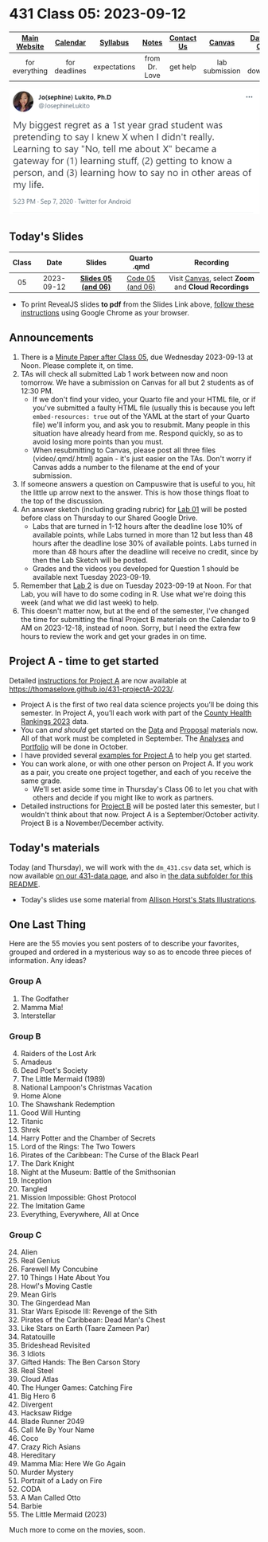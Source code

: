 # 431 Class 05: 2023-09-12

[Main Website](https://thomaselove.github.io/431-2023/) | [Calendar](https://thomaselove.github.io/431-2023/calendar.html) | [Syllabus](https://thomaselove.github.io/431-syllabus-2023/) | [Notes](https://thomaselove.github.io/431-notes/) | [Contact Us](https://thomaselove.github.io/431-2023/contact.html) | [Canvas](https://canvas.case.edu) | [Data and Code](https://github.com/THOMASELOVE/431-data)
:-----------: | :--------------: | :----------: | :---------: | :-------------: | :-----------: | :------------:
for everything | for deadlines | expectations | from Dr. Love | get help | lab submission | for downloads

![](https://github.com/THOMASELOVE/431-classes-2023/blob/main/class05/images/lukito_2020-09-07.PNG)

## Today's Slides

Class | Date | Slides | Quarto .qmd | Recording
:---: | :--------: | :------: | :------: | :-------------:
05 | 2023-09-12 | **[Slides 05 (and 06)](https://thomaselove.github.io/431-slides-2023/class05.html)** | [Code 05 (and 06)](https://thomaselove.github.io/431-slides-2023/class05.qmd) | Visit [Canvas](https://canvas.case.edu/), select **Zoom** and **Cloud Recordings**

- To print RevealJS slides **to pdf** from the Slides Link above, [follow these instructions](https://quarto.org/docs/presentations/revealjs/presenting.html#print-to-pdf) using Google Chrome as your browser.

## Announcements

1. There is a [Minute Paper after Class 05](https://bit.ly/431-2023-minute-5), due Wednesday 2023-09-13 at Noon. Please complete it, on time.
2. TAs will check all submitted Lab 1 work between now and noon tomorrow. We have a submission on Canvas for all but 2 students as of 12:30 PM.
    - If we don't find your video, your Quarto file and your HTML file, or if you've submitted a faulty HTML file (usually this is because you left `embed-resources: true` out of the YAML at the start of your Quarto file) we'll inform you, and ask you to resubmit. Many people in this situation have already heard from me. Respond quickly, so as to avoid losing more points than you must.
    - When resubmitting to Canvas, please post all three files (video/.qmd/.html) again - it's just easier on the TAs. Don't worry if Canvas adds a number to the filename at the end of your submission.
3. If someone answers a question on Campuswire that is useful to you, hit the little up arrow next to the answer. This is how those things float to the top of the discussion.
4. An answer sketch (including grading rubric) for [Lab 01](https://github.com/THOMASELOVE/431-labs-2023) will be posted before class on Thursday to our Shared Google Drive. 
    - Labs that are turned in 1-12 hours after the deadline lose 10% of available points, while Labs turned in more than 12 but less than 48 hours after the deadline lose 30% of available points. Labs turned in more than 48 hours after the deadline will receive no credit, since by then the Lab Sketch will be posted.
    - Grades and the videos you developed for Question 1 should be available next Tuesday 2023-09-19.
5. Remember that [Lab 2](https://github.com/THOMASELOVE/431-labs-2023) is due on Tuesday 2023-09-19 at Noon. For that Lab, you will have to do some coding in R. Use what we're doing this week (and what we did last week) to help.
6. This doesn't matter now, but at the end of the semester, I've changed the time for submitting the final Project B materials on the Calendar to 9 AM on 2023-12-18, instead of noon. Sorry, but I need the extra few hours to review the work and get your grades in on time.

## Project A - time to get started

Detailed [instructions for Project A](https://thomaselove.github.io/431-projectA-2023/) are now available at <https://thomaselove.github.io/431-projectA-2023/>.

- Project A is the first of two real data science projects you’ll be doing this semester. In Project A, you’ll each work with part of the [County Health Rankings 2023](https://www.countyhealthrankings.org/explore-health-rankings/rankings-data-documentation) data. 
- You can *and should* get started on the [Data](https://thomaselove.github.io/431-projectA-2023/data.html) and [Proposal](https://thomaselove.github.io/431-projectA-2023/proposal.html) materials now. All of that work must be completed in September. The [Analyses](https://thomaselove.github.io/431-projectA-2023/analyses.html) and [Portfolio](https://thomaselove.github.io/431-projectA-2023/portfolio.html) will be done in October.
- I have provided several [examples for Project A](https://thomaselove.github.io/431-projectA-2023/examples.html) to help you get started.
- You can work alone, or with one other person on Project A. If you work as a pair, you create one project together, and each of you receive the same grade.
    - We'll set aside some time in Thursday's Class 06 to let you chat with others and decide if you might like to work as partners.
- Detailed instructions for [Project B](https://thomaselove.github.io/431-projectA-2022/) will be posted later this semester, but I wouldn't think about that now. Project A is a September/October activity. Project B is a November/December activity.
  
## Today's materials

Today (and Thursday), we will work with the `dm_431.csv` data set, which is now available [on our 431-data page](https://github.com/THOMASELOVE/431-data), and also in [the data subfolder for this README](https://github.com/THOMASELOVE/431-classes-2023/tree/main/class05/data).

- Today's slides use some material from [Allison Horst's Stats Illustrations](https://github.com/allisonhorst/stats-illustrations).

## One Last Thing

Here are the 55 movies you sent posters of to describe your favorites, grouped and ordered in a mysterious way so as to encode three pieces of information. Any ideas?

### Group A

1. The Godfather
2. Mamma Mia!
3. Interstellar

### Group B

4. Raiders of the Lost Ark
5. Amadeus
6. Dead Poet's Society
7. The Little Mermaid (1989)
8. National Lampoon's Christmas Vacation 
9. Home Alone
10. The Shawshank Redemption
11. Good Will Hunting
12. Titanic
13. Shrek
14. Harry Potter and the Chamber of Secrets
15. Lord of the Rings: The Two Towers
16. Pirates of the Caribbean: The Curse of the Black Pearl
17. The Dark Knight
18. Night at the Museum: Battle of the Smithsonian
19. Inception
20. Tangled
21. Mission Impossible: Ghost Protocol
22. The Imitation Game
23. Everything, Everywhere, All at Once 

### Group C

24. Alien
25. Real Genius
26. Farewell My Concubine
27. 10 Things I Hate About You
28. Howl's Moving Castle
29. Mean Girls
30. The Gingerdead Man
31. Star Wars Episode III: Revenge of the Sith
32. Pirates of the Caribbean: Dead Man's Chest
33. Like Stars on Earth (Taare Zameen Par)
34. Ratatouille
35. Brideshead Revisited
36. 3 Idiots
37. Gifted Hands: The Ben Carson Story
38. Real Steel
39. Cloud Atlas
40. The Hunger Games: Catching Fire
41. Big Hero 6
42. Divergent
43. Hacksaw Ridge
44. Blade Runner 2049
45. Call Me By Your Name
46. Coco
47. Crazy Rich Asians
48. Hereditary
49. Mamma Mia: Here We Go Again
50. Murder Mystery
51. Portrait of a Lady on Fire
52. CODA
53. A Man Called Otto
54. Barbie
55. The Little Mermaid (2023)

Much more to come on the movies, soon.
